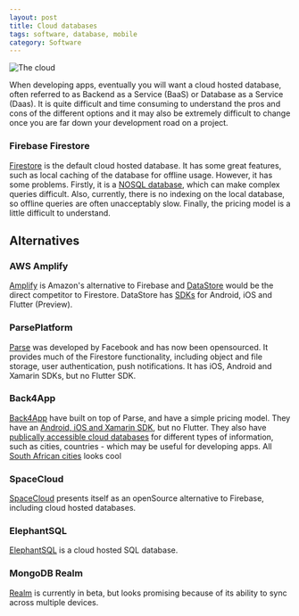 ```yaml
---
layout: post
title: Cloud databases
tags: software, database, mobile
category: Software
---
```

![The cloud](https://external-content.duckduckgo.com/iu/?u=https%3A%2F%2Fi1.wp.com%2Fmemecreator.org%2Fstatic%2Fimages%2Fmemes%2F4232302.jpg%3Fresize%3D696%252C421%26ssl%3D1&f=1&nofb=1)

When developing apps, eventually you will want a cloud hosted database, often referred to as Backend as a Service (BaaS) or Database as a Service (Daas). It is quite difficult and time consuming to understand the pros and cons of the different options and it may also be extremely difficult to change once you are far down your development road on a project.

### Firebase Firestore

[Firestore](https://firebase.google.com/docs/firestore) is the default cloud hosted database. It has some great features, such as local caching of the database for offline usage. However, it has some problems.
Firstly, it is a [NOSQL database](https://docs.microsoft.com/en-us/dotnet/architecture/cloud-native/relational-vs-nosql-data), which can make complex queries difficult. Also, currently, there is no indexing on the local database, so offline queries are often unacceptably slow. Finally, the pricing model is a little difficult to understand.

## Alternatives

### AWS Amplify
[Amplify](https://aws.amazon.com/amplify/) is Amazon's alternative to Firebase and [DataStore](https://aws.amazon.com/amplify/features/#DataStore) would be the direct competitor to Firestore. DataStore has [SDKs](https://docs.amplify.aws/start) for Android, iOS and Flutter (Preview).

### ParsePlatform
[Parse](https://parseplatform.org/) was developed by Facebook and has now been opensourced. It provides much of the Firestore functionality, including object and file storage, user authentication, push notifications. It has iOS, Android and Xamarin SDKs, but no Flutter SDK.

### Back4App
[Back4App](https://www.back4app.com/compare-all-plans) have built on top of Parse, and have a simple pricing model. They have an [Android, iOS and Xamarin SDK](https://www.back4app.com/docs/get-started/backend-as-a-service), but no Flutter. They also have [publically accessible cloud databases](https://www.back4app.com/database) for different types of information, such as cities, countries - which may be useful for developing apps. All [South African cities](https://www.back4app.com/database/back4app/list-of-cities-in-south-africa/dataset-api) looks cool

### SpaceCloud
[SpaceCloud](https://github.com/spaceuptech/space-cloud) presents itself as an openSource alternative to Firebase, including cloud hosted databases.

### ElephantSQL

[ElephantSQL](https://www.elephantsql.com/) is a cloud hosted SQL database.

### MongoDB Realm
[Realm](https://www.mongodb.com/realm) is currently in beta, but looks promising because of its ability to sync across multiple devices.